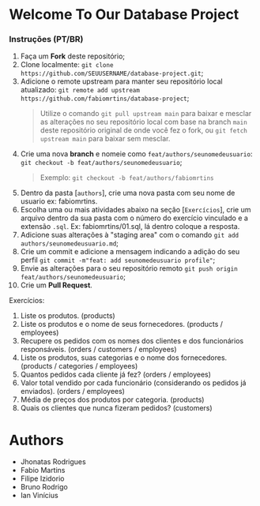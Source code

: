 # Welcome To Our Database Project

### Instruções (PT/BR)
1. Faça um **Fork** deste repositório;
2. Clone localmente: `git clone https://github.com/SEUUSERNAME/database-project.git`;
3. Adicione o remote upstream para manter seu repositório local atualizado: `git remote add upstream https://github.com/fabiomrtins/database-project`;
    > Utilize o comando `git pull upstream main` para baixar e mesclar as alterações no seu repositório local com base na branch `main` deste repositório original de onde você fez o fork, ou `git fetch upstream main` para baixar sem mesclar.
4. Crie uma nova **branch** e nomeie como `feat/authors/seunomedeusuario`: `git checkout -b feat/authors/seunomedeusuario`;
    > Exemplo: `git checkout -b feat/authors/fabiomrtins`
5. Dentro da pasta [`authors`], crie uma nova pasta com seu nome de usuario ex: fabiomrtins.
6. Escolha uma ou mais atividades abaixo na seção [`Exercícios`], crie um arquivo dentro da sua pasta com o número do exercício vinculado e a extensão `.sql`. Ex: fabiomrtins/01.sql, lá dentro coloque a resposta.
7. Adicione suas alterações à "staging area" com o comando `git add authors/seunomedeusuario.md`;
8. Crie um commit e adicione a mensagem indicando a adição do seu perfil `git commit -m"feat: add seunomedeusuario profile"`;
9. Envie as alterações para o seu repositório remoto `git push origin feat/authors/seunomedeusuario`; 
10. Crie um **Pull Request**.

Exercícios:
1. Liste os produtos. (products)
1. Liste os produtos e o nome de seus fornecedores. (products / employees)
2. Recupere os pedidos com os nomes dos clientes e dos funcionários responsáveis. (orders / customers / employees)
3. Liste os produtos, suas categorias e o nome dos fornecedores. (products / categories / employees)
4. Quantos pedidos cada cliente já fez? (orders / employees)
5. Valor total vendido por cada funcionário (considerando os pedidos já enviados). (orders / employees)
6. Média de preços dos produtos por categoria. (products)
7. Quais os clientes que nunca fizeram pedidos? (customers)
# Authors

- Jhonatas Rodrigues
- Fabio Martins
- Filipe Izidorio
- Bruno Rodrigo
- Ian Vinícius
